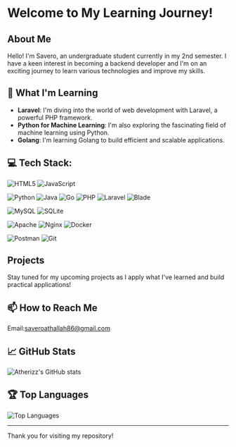 # Welcome to My Learning Journey!

## About Me
Hello! I'm Savero, an undergraduate student currently in my 2nd semester. I have a keen interest in becoming a backend developer and I'm on an exciting journey to learn various technologies and improve my skills.

## 🌱 What I'm Learning
- **Laravel**: I'm diving into the world of web development with Laravel, a powerful PHP framework.
- **Python for Machine Learning**: I'm also exploring the fascinating field of machine learning using Python.
- **Golang**: I'm learning Golang to build efficient and scalable applications.

## 💻 Tech Stack:
![HTML5](https://img.shields.io/badge/html5-%23E34F26.svg?style=for-the-badge&logo=html5&logoColor=white)
![JavaScript](https://img.shields.io/badge/javascript-%23323330.svg?style=for-the-badge&logo=javascript&logoColor=%23F7DF1E)

![Python](https://img.shields.io/badge/python-3670A0?style=for-the-badge&logo=python&logoColor=ffdd54)
![Java](https://img.shields.io/badge/java-%23ED8B00.svg?style=for-the-badge&logo=java&logoColor=white)
![Go](https://img.shields.io/badge/go-%2300ADD8.svg?style=for-the-badge&logo=go&logoColor=white)
![PHP](https://img.shields.io/badge/php-%23777BB4.svg?style=for-the-badge&logo=php&logoColor=white)
![Laravel](https://img.shields.io/badge/laravel-%23FF2D20.svg?style=for-the-badge&logo=laravel&logoColor=white)
![Blade](https://img.shields.io/badge/blade-%23F7523F.svg?style=for-the-badge&logo=laravel&logoColor=white)

![MySQL](https://img.shields.io/badge/mysql-%234479A1.svg?style=for-the-badge&logo=mysql&logoColor=white)
![SQLite](https://img.shields.io/badge/sqlite-%23003B57.svg?style=for-the-badge&logo=sqlite&logoColor=white)

![Apache](https://img.shields.io/badge/apache-%23D42029.svg?style=for-the-badge&logo=apache&logoColor=white)
![Nginx](https://img.shields.io/badge/nginx-%23009639.svg?style=for-the-badge&logo=nginx&logoColor=white)
![Docker](https://img.shields.io/badge/docker-%230db7ed.svg?style=for-the-badge&logo=docker&logoColor=white)

![Postman](https://img.shields.io/badge/postman-%23FF6C37.svg?style=for-the-badge&logo=postman&logoColor=white)
![Git](https://img.shields.io/badge/git-%23F05033.svg?style=for-the-badge&logo=git&logoColor=white)

## Projects
Stay tuned for my upcoming projects as I apply what I've learned and build practical applications!

## 📫 How to Reach Me
Email:saveroathallah86@gmail.com

## 📈 GitHub Stats
![Atherizz's GitHub stats](https://github-readme-stats.vercel.app/api?username=Atherizz&show_icons=true&theme=radical)

## 🏆 Top Languages
![Top Languages](https://github-readme-stats.vercel.app/api/top-langs/?username=Atherizz&layout=compact&theme=radical)


---

Thank you for visiting my repository!
<!--
**Atherizz/Atherizz** is a ✨ _special_ ✨ repository because its `README.md` (this file) appears on your GitHub profile.

Here are some ideas to get you started:

- 🔭 I’m currently working on ...
- 🌱 I’m currently learning ...
- 👯 I’m looking to collaborate on ...
- 🤔 I’m looking for help with ...
- 💬 Ask me about ...
- 📫 How to reach me: ...
- 😄 Pronouns: ...
- ⚡ Fun fact: ...
-->
